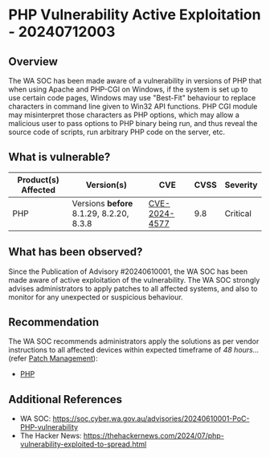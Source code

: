 # PHP Vulnerability Active Exploitation - 20240712003

## Overview

The WA SOC has been made aware of a vulnerability in versions of PHP that when using Apache and PHP-CGI on Windows, if the system is set up to use certain code pages, Windows may use "Best-Fit" behaviour to replace characters in command line given to Win32 API functions. PHP CGI module may misinterpret those characters as PHP options, which may allow a malicious user to pass options to PHP binary being run, and thus reveal the source code of scripts, run arbitrary PHP code on the server, etc.

## What is vulnerable?

| Product(s) Affected | Version(s)                                | CVE                                                             | CVSS | Severity |
| ------------------- | ----------------------------------------- | --------------------------------------------------------------- | ---- | -------- |
| PHP                 | Versions **before** 8.1.29, 8.2.20, 8.3.8 | [CVE-2024-4577](https://nvd.nist.gov/vuln/detail/CVE-2024-4577) | 9.8  | Critical |

## What has been observed?

Since the Publication of Advisory #20240610001, the WA SOC has been made aware of active exploitation of the vulnerability. The WA SOC strongly advises administrators to apply patches to all affected systems, and also to monitor for any unexpected or suspicious behaviour.

## Recommendation

The WA SOC recommends administrators apply the solutions as per vendor instructions to all affected devices within expected timeframe of *48 hours...* (refer [Patch Management](../guidelines/patch-management.md)):

- [PHP](https://www.php.net/)

## Additional References

- WA SOC: https://soc.cyber.wa.gov.au/advisories/20240610001-PoC-PHP-vulnerability
- The Hacker News: https://thehackernews.com/2024/07/php-vulnerability-exploited-to-spread.html

